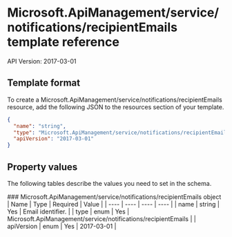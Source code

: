 # Microsoft.ApiManagement/service/notifications/recipientEmails template reference
API Version: 2017-03-01
## Template format

To create a Microsoft.ApiManagement/service/notifications/recipientEmails resource, add the following JSON to the resources section of your template.

```json
{
  "name": "string",
  "type": "Microsoft.ApiManagement/service/notifications/recipientEmails",
  "apiVersion": "2017-03-01"
}
```
## Property values

The following tables describe the values you need to set in the schema.

<a id="Microsoft.ApiManagement/service/notifications/recipientEmails" />
### Microsoft.ApiManagement/service/notifications/recipientEmails object
|  Name | Type | Required | Value |
|  ---- | ---- | ---- | ---- |
|  name | string | Yes | Email identifier. |
|  type | enum | Yes | Microsoft.ApiManagement/service/notifications/recipientEmails |
|  apiVersion | enum | Yes | 2017-03-01 |

